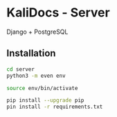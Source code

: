 # KaliDocs - Server
Django + PostgreSQL

## Installation
``` bash
cd server
python3 -m even env

source env/bin/activate

pip install --upgrade pip
pin install -r requirements.txt
```
